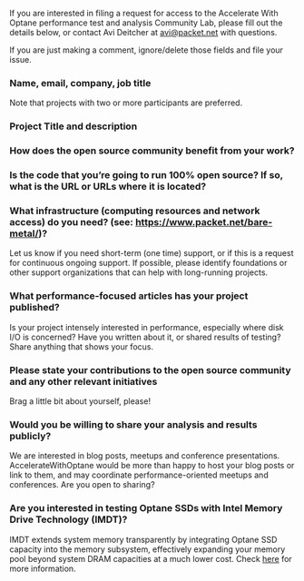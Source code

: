 If you are interested in filing a request for access to the Accelerate With Optane performance test and 
analysis Community Lab, please fill out the details below, or contact Avi Deitcher at avi@packet.net with questions.

If you are just making a comment, ignore/delete those fields and file your issue.

### Name, email, company, job title

Note that projects with two or more participants are preferred.

### Project Title and description

### How does the open source community benefit from your work?

### Is the code that you’re going to run 100% open source? If so, what is the URL or URLs where it is located?

### What infrastructure (computing resources and network access) do you need? (see: https://www.packet.net/bare-metal/)?

Let us know if you need short-term (one time) support, or if this is a request for
continuous ongoing support. If possible, please identify foundations or other
support organizations that can help with long-running projects.

### What performance-focused articles has your project published?

Is your project intensely interested in performance, especially where disk I/O is concerned? Have you written about it, or shared results of testing? Share anything that shows your focus.

### Please state your contributions to the open source community and any other relevant initiatives

Brag a little bit about yourself, please!

### Would you be willing to share your analysis and results publicly? 

We are interested in blog posts, meetups and conference presentations. AccelerateWithOptane would be more than happy to host your blog posts or link to them, and may coordinate performance-oriented meetups and conferences. Are you open to sharing?

### Are you interested in testing Optane SSDs with Intel Memory Drive Technology (IMDT)?

IMDT extends system memory transparently by integrating Optane SSD capacity into the memory subsystem, effectively expanding your memory pool beyond system DRAM capacities at a much lower cost. Check [here](https://www.intel.com/content/www/us/en/solid-state-drives/optane-ssd-dc-p4800x-mdt-brief.html) for more information.  

